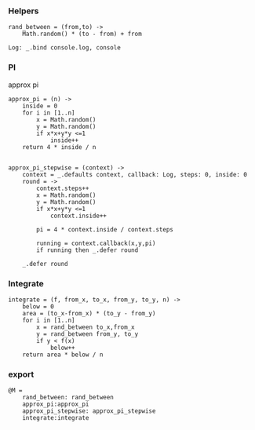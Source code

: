 	
### Helpers

	rand_between = (from,to) ->
		Math.random() * (to - from) + from

	Log: _.bind console.log, console

### PI
approx pi

	approx_pi = (n) ->
		inside = 0
		for i in [1..n]
			x = Math.random()
			y = Math.random()
			if x*x+y*y <=1
				inside++
		return 4 * inside / n


	approx_pi_stepwise = (context) ->
		context = _.defaults context, callback: Log, steps: 0, inside: 0
		round = ->
			context.steps++
			x = Math.random()
			y = Math.random()
			if x*x+y*y <=1
				context.inside++

			pi = 4 * context.inside / context.steps

			running = context.callback(x,y,pi)
			if running then _.defer round

		_.defer round

### Integrate

	integrate = (f, from_x, to_x, from_y, to_y, n) ->
		below = 0
		area = (to_x-from_x) * (to_y - from_y)
		for i in [1..n]
			x = rand_between to_x,from_x
			y = rand_between from_y, to_y
			if y < f(x)
				below++
		return area * below / n



### export
	
	@M = 
		rand_between: rand_between
		approx_pi:approx_pi
		approx_pi_stepwise: approx_pi_stepwise
		integrate:integrate